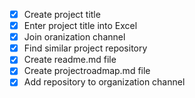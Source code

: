 - [x] Create project title 
- [x] Enter project title into Excel
- [x] Join oranization channel
- [x] Find similar project repository
- [x] Create readme.md file 
- [x] Create projectroadmap.md file 
- [x] Add repository to organization channel 
